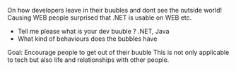 On how developers leave in their buubles and dont see the outside world! Causing WEB people surprised that .NET is usable on WEB etc.


- Tell me please what is your dev buuble ? .NET, Java
- What kind of behaviours does the bubbles have

Goal: Encourage people to get out of their buuble
This is not only applicable to tech but also life and relationships with other people.
